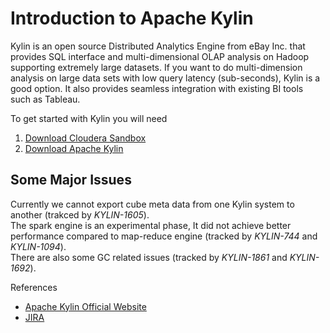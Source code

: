 # Introduction to Apache Kylin

Kylin is an open source Distributed Analytics Engine from eBay Inc. that provides SQL interface and multi-dimensional OLAP analysis on Hadoop supporting extremely large datasets. 
If you want to do multi-dimension analysis on large data sets with low query latency (sub-seconds), Kylin is a good option. It also provides seamless integration with existing BI tools such as Tableau.

To get started with Kylin you will need

1. [Download Cloudera Sandbox](http://www.cloudera.com/downloads/quickstart_vms/5-7.html)
2. [Download Apache Kylin](http://wwwftp.ciril.fr/pub/apache/kylin/apache-kylin-1.5.2.1/)


## Some Major Issues
Currently we cannot export cube meta data from one Kylin system to another (trakced by *KYLIN-1605*).  
The spark engine is an experimental phase, It did not achieve better performance compared to map-reduce engine (tracked by *KYLIN-744* and *KYLIN-1094*).  
There are also some GC related issues (tracked by *KYLIN-1861* and *KYLIN-1692*).  




References

* [Apache Kylin Official Website](http://kylin.apache.org/)
* [JIRA](https://issues.apache.org/jira/browse/KYLIN)
